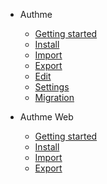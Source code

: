 -   Authme

    -   [Getting started](README.md)
    -   [Install](install.md)
    -   [Import](import.md)
    -   [Export](export.md)
    -   [Edit](edit.md)
    -   [Settings](settings.md)
    -   [Migration](migrating.md)

-   Authme Web

    -   [Getting started](web.md)
    -   [Install](web-install.md)
    -   [Import](web-import.md)
    -   [Export](web-export.md)
